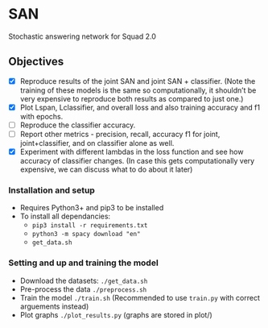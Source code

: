 # SAN
Stochastic answering network for Squad 2.0

## Objectives
* [x] Reproduce results of the joint SAN and joint SAN + classifier. (Note the training of these models is the same so computationally, it shouldn’t be very expensive to reproduce both results as compared to just one.)
* [x] Plot Lspan, Lclassifier, and overall loss and also training accuracy and f1 with epochs.
* [ ] Reproduce the classifier accuracy.
* [ ] Report other metrics - precision, recall, accuracy f1 for joint, joint+classifier, and on classifier alone as well.
* [x] Experiment with different lambdas in the loss function and see how accuracy of classifier changes. (In case this gets computationally very expensive, we can discuss what to do about it later)

### Installation and setup

* Requires Python3+ and pip3 to be installed
* To install all dependancies:
    * ```pip3 install -r requirements.txt```
    * ```python3 -m spacy download "en"```
    * ```get_data.sh```

### Setting and up and training the model
* Download the datasets: ```./get_data.sh```
* Pre-process the data ```./preprocess.sh```
* Train the model ```./train.sh``` (Recommended to use ```train.py``` with correct arguements instead)
* Plot graphs ```./plot_results.py``` (graphs are stored in plot/)
